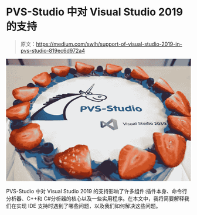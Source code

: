 # PVS-Studio 中对 Visual Studio 2019 的支持

> 原文：<https://medium.com/swlh/support-of-visual-studio-2019-in-pvs-studio-819ec6d972a4>

![](img/39e82c22eb7cabed78dfa01ff5ded931.png)

PVS-Studio 中对 Visual Studio 2019 的支持影响了许多组件:插件本身、命令行分析器、C++和 C#分析器的核心以及一些实用程序。在本文中，我将简要解释我们在实现 IDE 支持时遇到了哪些问题，以及我们如何解决这些问题。